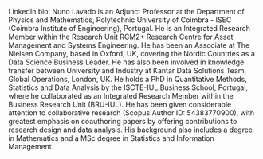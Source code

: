 LinkedIn bio:
Nuno Lavado is an Adjunct Professor at the Department of Physics and Mathematics, Polytechnic University of Coimbra - ISEC (Coimbra Institute of Engineering), Portugal. He is an Integrated Research Member within the Research Unit RCM2+ Research Centre for Asset Management and Systems Engineering. He has been an Associate at The Nielsen Company, based in Oxford, UK, covering the Nordic Countries as a Data Science Business Leader. He has also been involved in knowledge transfer between University and Industry at Kantar Data Solutions Team, Global Operations, London, UK. He holds a PhD in Quantitative Methods, Statistics and Data Analysis by the ISCTE-IUL Business School, Portugal, where he collaborated as an Integrated Research Member within the Business Research Unit (BRU-IUL). He has been given considerable attention to collaborative research (Scopus Author ID: 54383770900), with greatest emphasis on coauthoring papers by offering contributions to research design and data analysis. His background also includes a degree in Mathematics and a MSc degree in Statistics and Information Management.
